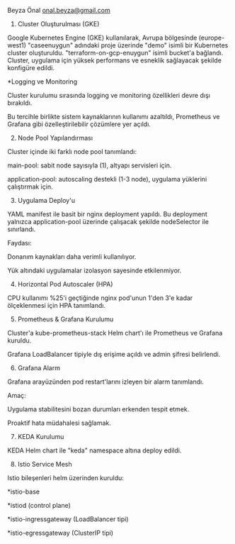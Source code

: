 Beyza Önal
onal.beyza@gmail.com

1. Cluster Oluşturulması (GKE)

Google Kubernetes Engine (GKE) kullanılarak, Avrupa bölgesinde (europe-west1) "caseenuygun" adındaki proje üzerinde "demo" isimli bir Kubernetes cluster oluşturuldu. "terraform-on-gcp-enuygun" isimli bucket'a bağlandı. Cluster, uygulama için yüksek performans ve esneklik sağlayacak şekilde konfigüre edildi.

*Logging ve Monitoring

Cluster kurulumu sırasında logging ve monitoring özellikleri devre dışı bırakıldı.

Bu tercihle birlikte sistem kaynaklarının kullanımı azaltıldı, Prometheus ve Grafana gibi özelleştirilebilir çözümlere yer açıldı.

2. Node Pool Yapılandırması

Cluster içinde iki farklı node pool tanımlandı:

main-pool: sabit node sayısıyla (1), altyapı servisleri için.

application-pool: autoscaling destekli (1-3 node), uygulama yüklerini çalıştırmak için.

3. Uygulama Deploy'u

YAML manifest ile basit bir nginx deployment yapıldı. Bu deployment yalnızca application-pool üzerinde çalışacak şekilde nodeSelector ile sınırlandı.

Faydası:

Donanım kaynakları daha verimli kullanılıyor.

Yük altındaki uygulamalar izolasyon sayesinde etkilenmiyor.

4. Horizontal Pod Autoscaler (HPA)

CPU kullanımı %25'i geçtiğinde nginx pod'unun 1'den 3'e kadar ölçeklenmesi için HPA tanımlandı.

5. Prometheus & Grafana Kurulumu

Cluster'a kube-prometheus-stack Helm chart'ı ile Prometheus ve Grafana kuruldu.

Grafana LoadBalancer tipiyle dış erişime açıldı ve admin şifresi belirlendi.

6. Grafana Alarm

Grafana arayüzünden pod restart'larını izleyen bir alarm tanımlandı.

Amaç:

Uygulama stabilitesini bozan durumları erkenden tespit etmek.

Proaktif hata müdahalesi sağlamak.

7. KEDA Kurulumu

KEDA Helm chart ile "keda" namespace altına deploy edildi.

8. Istio Service Mesh

Istio bileşenleri helm üzerinden kuruldu:

*istio-base

*istiod (control plane)

*istio-ingressgateway (LoadBalancer tipi)

*istio-egressgateway (ClusterIP tipi)
